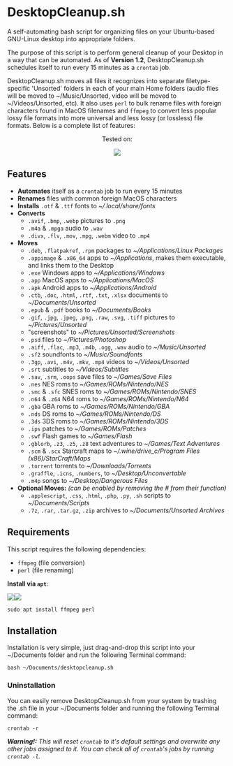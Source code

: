 # DesktopCleanup.sh

A self-automating bash script for organizing files on your Ubuntu-based GNU-Linux desktop into appropriate folders.

The purpose of this script is to perform general cleanup of your Desktop in a way that can be automated.  As of **Version 1.2**, DesktopCleanup.sh schedules itself to run every 15 minutes as a `crontab` job.

DesktopCleanup.sh moves all files it recognizes into separate filetype-specific 'Unsorted' folders in each of your main Home folders (audio files will be moved to ~/Music/Unsorted, video will be moved to ~/Videos/Unsorted, etc).  It also uses `perl` to bulk rename files with foreign characters found in MacOS filenames and `ffmpeg` to convert less popular lossy file formats into more universal and less lossy (or lossless) file formats.  Below is a complete list of features:

<p align=center>Tested on:</p>

<p align=center><img src="https://img.shields.io/badge/Linux_Mint-87CF3E?style=for-the-badge&logo=linux-mint&logoColor=white"></p>

## Features
- **Automates** itself as a `crontab` job to run every 15 minutes
- **Renames** files with common foreign MacOS characters
- **Installs** `.otf` & `.ttf` fonts to _~/.local/share/fonts_
- **Converts**
  - `.avif`, `.bmp`, `.webp` pictures to `.png`
  - `.m4a` & `.mpga` audio to `.wav`
  - `.divx`, `.flv`, `.mov`, `.mpg`, `.webm` video to `.mp4`
- **Moves**
  - `.deb`, `.flatpakref`, `.rpm` packages to _~/Applications/Linux Packages_
  - `.appimage` & `.x86_64` apps to _~/Applications_, makes them executable, and links them to the Desktop
  - `.exe` Windows apps to _~/Applications/Windows_
  - `.app` MacOS apps to _~/Applications/MacOS_
  - `.apk` Android apps to _~/Applications/Android_
  - `.ctb`, `.doc`, `.html`, `.rtf`, `.txt`, `.xlsx` documents to _~/Documents/Unsorted_
  - `.epub` & `.pdf` books to _~/Documents/Books_
  - `.gif`, `.jpg`, `.jpeg`, `.png`, `.raw`, `.svg`, `.tiff` pictures to _~/Pictures/Unsorted_
  - "screenshots" to _~/Pictures/Unsorted/Screenshots_
  - `.psd` files to _~/Pictures/Photoshop_
  - `.aiff`, `.flac`, `.mp3`, `.m4b`, `.ogg`, `.wav` audio to _~/Music/Unsorted_
  - `.sf2` soundfonts to _~/Music/Soundfonts_
  - `.3gp`, `.avi`, `.m4v`, `.mkv`, `.mp4` videos to _~/Videos/Unsorted_
  - `.srt` subtitles to _~/Videos/Subtitles_
  - `.sav`, `.srm`, `.oops` save files to _~/Games/Save Files_
  - `.nes` NES roms to _~/Games/ROMs/Nintendo/NES_
  - `.smc` & `.sfc` SNES roms to _~/Games/ROMs/Nintendo/SNES_
  - `.n64` & `.z64` N64 roms to _~/Games/ROMs/Nintendo/N64_
  - `.gba` GBA roms to _~/Games/ROMs/Nintendo/GBA_
  - `.nds` DS roms to _~/Games/ROMs/Nintendo/DS_
  - `.3ds` 3DS roms to _~/Games/ROMs/Nintendo/3DS_
  - `.ips` patches to _~/Games/ROMs/Patches_
  - `.swf` Flash games to _~/Games/Flash_
  - `.gblorb`, `.z3`, `.z5`, `.z8` text adventures to _~/Games/Text Adventures_
  - `.scm` & `.scx` Starcraft maps to _~/.wine/drive_c/Program Files (x86)/StarCraft/Maps_
  - `.torrent` torrents to _~/Downloads/Torrents_
  - `.graffle`, `.icns`, `.numbers`, to _~/Desktop/Unconvertable_
  - `.m4p` songs to _~/Desktop/Dangerous Files_
- **Optional Moves:** *(can be enabled by removing the # from their function)*
  - `.applescript`, `.css`, `.html`, `.php`, `.py`, `.sh` scripts to _~/Documents/Scripts_ 
  - `.7z`, `.rar`, `.tar.gz`, `.zip` archives to _~/Documents/Unsorted Archives_

## Requirements
This script requires the following dependencies:
- `ffmpeg` (file conversion)
- `perl` (file renaming)

**Install via `apt`**:

<img src="https://img.shields.io/badge/Debian-A81D33?style=for-the-badge&logo=debian&logoColor=white"><img src="https://img.shields.io/badge/Ubuntu-E95420?style=for-the-badge&logo=ubuntu&logoColor=white">
```
sudo apt install ffmpeg perl
```

## Installation
Installation is very simple, just drag-and-drop this script into your ~/Documents folder and run the following Terminal command:
```
bash ~/Documents/desktopcleanup.sh
```

### Uninstallation
You can easily remove DesktopCleanup.sh from your system by trashing the .sh file in your ~/Documents folder and running the following Terminal command:
```
crontab -r
```
***Warning!:*** *This will reset `crontab` to it's default settings and overwrite any other jobs assigned to it.  You can check all of `crontab`'s jobs by running `crontab -l`.*
